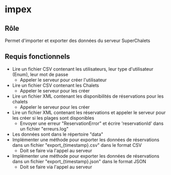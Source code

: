 # impex
##  Rôle
Permet d'importer et exporter des données du serveur SuperChalets
## Requis fonctionnels
- Lire un fichier CSV contenant les utilisateurs, leur type d'utilisateur (Enum), leur mot de passe
  - Appeler le serveur pour créer l'utilisateur
- Lire un fichier CSV contenant les Chalets
  - Appeler le serveur pour les créer
- Lire un fichier XML contenant les disponibilités de réservations pour les chalets
  - Appeler le serveur pour les créer
- Lire un fichier XML contenant les réservations et appeler le serveur pour les créer si les plages sont disponibles
  - Envoyer une erreur "ReservationError" et écrire 'reservationId' dans un fichier "erreurs.log"
- Les données sont dans le répertoire "data"
- Implémenter une méthode pour exporter les données de réservations dans un fichier "export_{timestamp}.csv" dans le format CSV
  - Doit se faire via l'appel au serveur
- Implémenter une méthode pour exporter les données de réservations dans un fichier "export_{timestamp}.json" dans le format JSON
  - Doit se faire via l'appel au serveur
